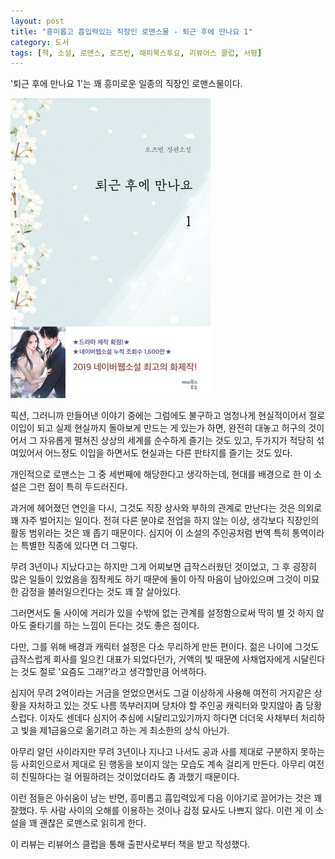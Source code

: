```yaml
---
layout: post
title: "흥미롭고 흡입력있는 직장인 로맨스물 - 퇴근 후에 만나요 1"
category: 도서
tags: [책, 소설, 로맨스, 로즈빈, 해피북스투요, 리뷰어스 클럽, 서평]
---
```


'퇴근 후에 만나요 1'는
꽤 흥미로운 일종의 직장인 로맨스물이다.

![표지](/images/see-you-after-work-1-book-h480.jpg)

픽션, 그러니까 만들어낸 이야기 중에는
그럼에도 불구하고 엄청나게 현실적이어서 절로 이입이 되고 실제 현실까지 돌아보게 만드는 게 있는가 하면,
완전히 대놓고 허구의 것이어서 그 자유롭게 펼쳐진 상상의 세계를 순수하게 즐기는 것도 있고,
두가지가 적당히 섞여있어서 어느정도 이입을 하면서도 현실과는 다른 판타지를 즐기는 것도 있다.

개인적으로 로맨스는 그 중 세번째에 해당한다고 생각하는데,
현대를 배경으로 한 이 소설은 그런 점이 특히 두드러진다.

과거에 헤어졌던 연인을 다시, 그것도 직장 상사와 부하의 관계로 만난다는 것은 의외로 꽤 자주 벌어지는 일이다.
전혀 다른 분야로 전업을 하지 않는 이상, 생각보다 직장인의 활동 범위라는 것은 꽤 좁기 때문이다.
심지어 이 소설의 주인공처럼 번역 특히 통역이라는 특별한 직종에 있다면 더 그렇다.

무려 3년이나 지났다고는 하지만 그게 어찌보면 급작스러웠던 것이었고,
그 후 굉장히 많은 일들이 있었음을 짐작케도 하기 때문에
둘이 아직 마음이 남아있으며 그것이 미묘한 감정을 불러일으킨다는 것도 꽤 잘 살아있다.

그러면서도 둘 사이에 거리가 있을 수밖에 없는 관계를 설정함으로써
딱히 별 것 하지 않아도 줄타기를 하는 느낌이 든다는 것도 좋은 점이다.

다만, 그를 위해 배경과 캐릭터 설정은 다소 무리하게 만든 편이다.
젊은 나이에 그것도 급작스럽게 회사를 일으킨 대표가 되었다던가,
거액의 빛 때문에 사채업자에게 시달린다는 것도 절로 '요즘도 그래?'라고 생각할만큼 어색하다.

심지어 무려 2억이라는 거금을 얻었으면서도 그걸 이상하게 사용해 여전히 거지같은 상황을 자처하고 있는 것도
나름 똑부러지며 당차야 할 주인공 캐릭터와 맞지않아 좀 당황스럽다.
이자도 센데다 심지어 추심에 시달리고있기까지 하다면 더더욱 사채부터 처리하고
빛을 제1금융으로 옮기려고 하는 게 최소한의 상식 아닌가.

아무리 알던 사이라지만 무려 3년이나 지나고 나서도 공과 사를 제대로 구분하지 못하는 등
사회인으로서 제대로 된 행동을 보이지 않는 모습도 계속 걸리게 만든다.
아무리 여전히 친밀하다는 걸 어필하려는 것이었더라도 좀 과했기 때문이다.

이런 점들은 아쉬움이 남는 반면,
흥미롭고 흡입력있게 다음 이야기로 끌어가는 것은 꽤 잘했다.
두 사람 사이의 오해를 이용하는 것이나 감정 묘사도 나쁘지 않다.
이런 게 이 소설을 꽤 괜찮은 로맨스로 읽히게 한다.



<div class="im im-info">
이 리뷰는 리뷰어스 클럽을 통해 출판사로부터 책을 받고 작성했다.
</div>
